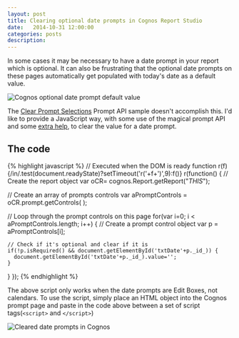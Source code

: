 ```yaml
---
layout: post
title: Clearing optional date prompts in Cognos Report Studio
date:   2014-10-31 12:00:00
categories: posts
description:
---
```


In some cases it may be necessary to have a date prompt in your report which is optional. It can also be frustrating that the optional date prompts on these pages automatically get populated with today's date as a default value.

![Cognos optional date prompt default value][cognos-optional-date-prompt]

The [Clear Prompt Selections](https://www-01.ibm.com/support/knowledgecenter/SSEP7J_10.2.1/com.ibm.swg.ba.cognos.ug_cr_rptstd.10.2.1.doc/c_rs_smples_prompt_api.html?lang=en) Prompt API sample doesn't accomplish this. I'd like to provide a JavaScript way, with some use of the magical prompt API and some [extra help](http://dustindiaz.com/smallest-domready-ever), to clear the value for a date prompt.

## The code

{% highlight javascript %}
// Executed when the DOM is ready
function r(f){/in/.test(document.readyState)?setTimeout('r('+f+')',9):f()}
r(function() {
  // Create the report object
  var oCR= cognos.Report.getReport("_THIS_");

  // Create an array of prompts controls
  var aPromptControls = oCR.prompt.getControls( );

  // Loop through the prompt controls on this page
  for(var  i=0; i < aPromptControls.length; i++) {
    // Create a prompt control object
    var p = aPromptControls[i];

    // Check if it's optional and clear if it is
    if(!p.isRequired() && document.getElementById('txtDate'+p._id_)) {
      document.getElementById('txtDate'+p._id_).value='';
    }
  }
});
{% endhighlight %}

The above script only works when the date prompts are Edit Boxes, not calendars. To use the script, simply place an HTML object into the Cognos prompt page and paste in the code above between a set of script tags(`<script>` and `</script>`)

![Cleared date prompts in Cognos][cognos-date-prompt-cleared]

[cognos-optional-date-prompt]: ../../../../images/2014-10-31/cognos-optional-date-prompt.png "Sudoku Candidate Puzzle"
[cognos-date-prompt-cleared]: ../../../../images/2014-10-31/cognos-date-prompt-cleared.png "Box, colum, and row neighbours of a cell in a Sudoku Puzzle"